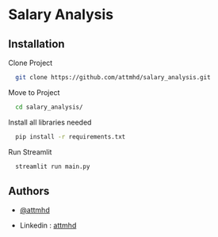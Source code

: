 
# Salary Analysis

## Installation

Clone Project

```bash
  git clone https://github.com/attmhd/salary_analysis.git
```

Move to Project

```bash
  cd salary_analysis/
``` 
Install all libraries needed

```bash
  pip install -r requirements.txt
``` 
Run Streamlit

```bash
  streamlit run main.py
``` 
## Authors

- [@attmhd](https://github.com/attnmhd/)

- Linkedin : [attmhd](https://www.linkedin.com/in/attmhd/)